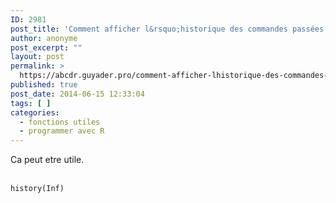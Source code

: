 ```yaml
---
ID: 2981
post_title: 'Comment afficher l&rsquo;historique des commandes passées dans R ? history'
author: anonyme
post_excerpt: ""
layout: post
permalink: >
  https://abcdr.guyader.pro/comment-afficher-lhistorique-des-commandes-passee-dans-r-history/
published: true
post_date: 2014-06-15 12:33:04
tags: [ ]
categories:
  - fonctions utiles
  - programmer avec R
---
```

Ca peut etre utile.<br /><br /> <pre lang='rsplus'><code>history(Inf)</code></pre>